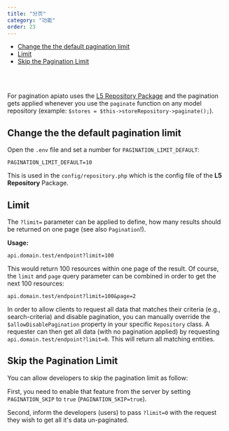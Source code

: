 ```yaml
---
title: "分页"
category: "功能"
order: 23
---
```


- [Change the the default pagination limit](#change-the-the-default-pagination-limit)
- [Limit](#limit)
- [Skip the Pagination Limit](#skip-the-pagination-limit)

<br>
<br>

For pagination apiato uses the [L5 Repository Package](https://packagist.org/packages/prettus/l5-repository) and the
pagination gets applied whenever you use the `paginate` function on any model repository
(example: `$stores = $this->storeRepository->paginate();`).

<a name="change-the-the-default-pagination-limit"></a>

## Change the the default pagination limit

Open the `.env` file and set a number for `PAGINATION_LIMIT_DEFAULT`:

```env
PAGINATION_LIMIT_DEFAULT=10
```

This is used in the `config/repository.php` which is the config file of the **L5 Repository** Package.

<a name="limit"></a>

## Limit

The `?limit=` parameter can be applied to define, how many results should be returned on one page (see also `Pagination`!).

**Usage:**

```
api.domain.test/endpoint?limit=100
```

This would return 100 resources within one page of the result. Of course, the `limit` and `page` query parameter can be
combined in order to get the next 100 resources:

```
api.domain.test/endpoint?limit=100&page=2
```

In order to allow clients to request all data that matches their criteria (e.g., search-criteria) and disable pagination,
you can manually override the `$allowDisablePagination` property in your specific `Repository` class. A requester can then
get all data (with no pagination applied) by requesting `api.domain.test/endpoint?limit=0`. This will return all matching
entities.


<a name="skip-the-pagination-limit"></a>

## Skip the Pagination Limit

You can allow developers to skip the pagination limit as follow:

First, you need to enable that feature from the server by setting `PAGINATION_SKIP` to `true` (`PAGINATION_SKIP=true`).

Second, inform the developers (users) to pass `?limit=0` with the request they wish to get all it's data un-paginated.
